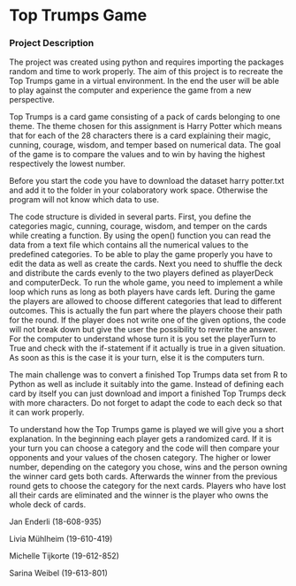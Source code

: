 # Top Trumps Game
### Project Description
The project was created using python and requires importing the packages random and time to work properly. The aim of this project is to recreate the Top Trumps game in a virtual environment. In the end the user will be able to play against the computer and experience the game from a new perspective.

Top Trumps is a card game consisting of a pack of cards belonging to one theme. The theme chosen for this assignment is Harry Potter which means that for each of the 28 characters there is a card explaining their magic, cunning, courage, wisdom, and temper based on numerical data. The goal of the game is to compare the values and to win by having the highest respectively the lowest number.

Before you start the code you have to download the dataset harry potter.txt and add it to the folder in your colaboratory work space. Otherwise the program will not know which data to use. 

The code structure is divided in several parts. First, you define the categories magic, cunning, courage, wisdom, and temper on the cards while creating a function. By using the open() function you can read the data from a text file which contains all the numerical values to the predefined categories. To be able to play the game properly you have to edit the data as well as create the cards.  Next you need to shuffle the deck and distribute the cards evenly to the two players defined as playerDeck and computerDeck. To run the whole game, you need to implement a while loop which runs as long as both players have cards left. During the game the players are allowed to choose different categories that lead to different outcomes. This is actually the fun part where the players choose their path for the round. If the player does not write one of the given options, the code will not break down but give the user the possibility to rewrite the answer. For the computer to understand whose turn it is you set the playerTurn to True and check with the if-statement if it actually is true in a given situation. As soon as this is the case it is your turn, else it is the computers turn. 

The main challenge was to convert a finished Top Trumps data set from R to Python as well as include it suitably into the game. Instead of defining each card by itself you can just download and import a finished Top Trumps deck with more characters. Do not forget to adapt the code to each deck so that it can work properly. 

To understand how the Top Trumps game is played we will give you a short explanation. In the beginning each player gets a randomized card. If it is your turn you can choose a category and the code will then compare your opponents and your values of the chosen category. The higher or lower number, depending on the category you chose, wins and the person owning the winner card gets both cards. Afterwards the winner from the previous round gets to choose the category for the next cards. Players who have lost all their cards are eliminated and the winner is the player who owns the whole deck of cards.

Jan Enderli (18-608-935)

Livia Mühlheim (19-610-419)

Michelle Tijkorte (19-612-852) 

Sarina Weibel (19-613-801)
